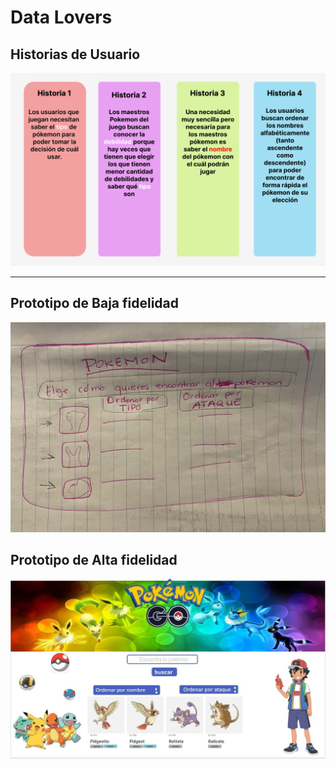 # Data Lovers

## Historias de Usuario
![text alt](./src/img/Historias%20de%20usuario.png)



***

## Prototipo de Baja fidelidad

![text alt](./src/img/Prototipo%20Baja%20Fidelidad.jpg)


## Prototipo de Alta fidelidad

![text alt](./src/img/Prototipo%20Alta%20Fidelidad.jpeg)